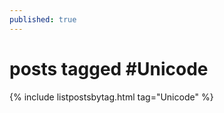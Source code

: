```yaml
---
published: true
---
```

<h1>posts tagged #Unicode</h1>
{% include listpostsbytag.html tag="Unicode" %}